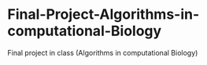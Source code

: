 # Final-Project-Algorithms-in-computational-Biology
Final project in class (Algorithms in computational Biology)
